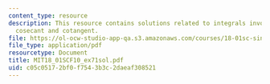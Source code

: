 ```yaml
---
content_type: resource
description: This resource contains solutions related to integrals involving secant,
  cosecant and cotangent.
file: https://ol-ocw-studio-app-qa.s3.amazonaws.com/courses/18-01sc-single-variable-calculus-fall-2010/c05c05172bf0f7543b3c2daeaf308521_MIT18_01SCF10_ex71sol.pdf
file_type: application/pdf
resourcetype: Document
title: MIT18_01SCF10_ex71sol.pdf
uid: c05c0517-2bf0-f754-3b3c-2daeaf308521
---
```

